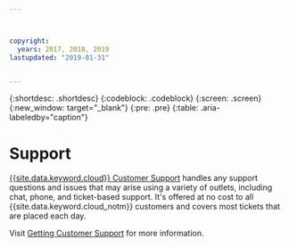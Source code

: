 ```yaml
---



copyright:
  years: 2017, 2018, 2019
lastupdated: "2019-01-31"


---
```


{:shortdesc: .shortdesc}
{:codeblock: .codeblock}
{:screen: .screen}
{:new_window: target="_blank"}
{:pre: .pre}
{:table: .aria-labeledby="caption"}

# Support

[{{site.data.keyword.cloud}} Customer Support](/docs/get-support?topic=get-support-getting-customer-support#getting-customer-support) handles any support questions and issues that may arise using a variety of outlets, including chat, phone, and ticket-based support. It's offered at no cost to all {{site.data.keyword.cloud_notm}} customers and covers most tickets that are placed each day.

Visit [Getting Customer Support](/docs/get-support?topic=get-support-getting-customer-support#getting-customer-support) for more information.
